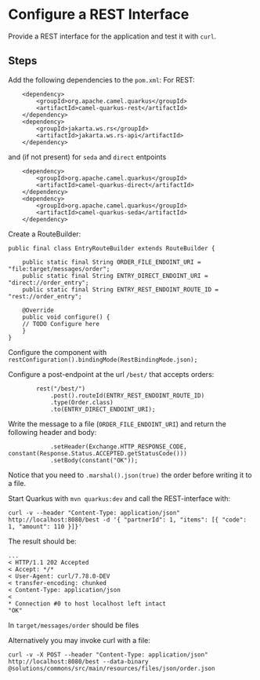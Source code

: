 Configure a REST Interface
==========================

Provide a REST interface for the application and test it with `curl`.

Steps
-----

Add the following dependencies to the `pom.xml`:
For REST:
```
	<dependency>
		<groupId>org.apache.camel.quarkus</groupId>
		<artifactId>camel-quarkus-rest</artifactId>
	</dependency>
	<dependency>
		<groupId>jakarta.ws.rs</groupId>
		<artifactId>jakarta.ws.rs-api</artifactId>
	</dependency>
```
and (if not present) for `seda` and `direct` entpoints
```
	<dependency>
		<groupId>org.apache.camel.quarkus</groupId>
		<artifactId>camel-quarkus-direct</artifactId>
	</dependency>
	<dependency>
		<groupId>org.apache.camel.quarkus</groupId>
		<artifactId>camel-quarkus-seda</artifactId>
	</dependency>
```

Create a RouteBuilder:

```
public final class EntryRouteBuilder extends RouteBuilder {

    public static final String ORDER_FILE_ENDOINT_URI = "file:target/messages/order";
    public static final String ENTRY_DIRECT_ENDOINT_URI = "direct://order_entry";
    public static final String ENTRY_REST_ENDOINT_ROUTE_ID = "rest://order_entry";

    @Override
    public void configure() {
    // TODO Configure here
    }
}
```

Configure the component with `restConfiguration().bindingMode(RestBindingMode.json);`

Configure a post-endpoint at the url `/best/` that accepts orders:

```
        rest("/best/")
        	.post().routeId(ENTRY_REST_ENDOINT_ROUTE_ID)
        	.type(Order.class)
        	.to(ENTRY_DIRECT_ENDOINT_URI);
```

Write the message to a file (`ORDER_FILE_ENDOINT_URI`) and return the following header and body:

```
        	.setHeader(Exchange.HTTP_RESPONSE_CODE, constant(Response.Status.ACCEPTED.getStatusCode()))
        	.setBody(constant("OK"));
```

Notice that you need to `.marshal().json(true)` the order before writing it to a file.

Start Quarkus with `mvn quarkus:dev` and call the REST-interface with:

```
curl -v --header "Content-Type: application/json" http://localhost:8080/best -d '{ "partnerId": 1, "items": [{ "code": 1, "amount": 110 }]}'
```

The result should be:
```
...
< HTTP/1.1 202 Accepted
< Accept: */*
< User-Agent: curl/7.78.0-DEV
< transfer-encoding: chunked
< Content-Type: application/json
< 
* Connection #0 to host localhost left intact
"OK"
```

In `target/messages/order` should be files

Alternatively you may invoke curl with a file:
```
curl -v -X POST --header "Content-Type: application/json" http://localhost:8080/best --data-binary @solutions/commons/src/main/resources/files/json/order.json
```
